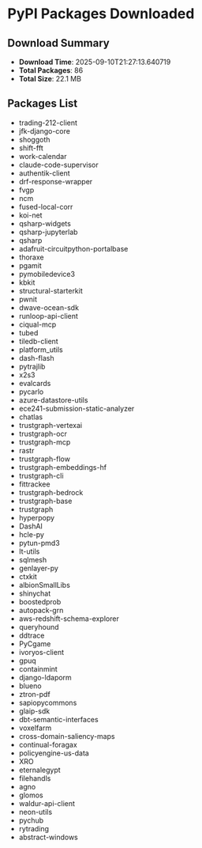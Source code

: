 # PyPI Packages Downloaded

## Download Summary
- **Download Time**: 2025-09-10T21:27:13.640719
- **Total Packages**: 86
- **Total Size**: 22.1 MB

## Packages List
- trading-212-client
- jfk-django-core
- shoggoth
- shift-fft
- work-calendar
- claude-code-supervisor
- authentik-client
- drf-response-wrapper
- fvgp
- ncm
- fused-local-corr
- koi-net
- qsharp-widgets
- qsharp-jupyterlab
- qsharp
- adafruit-circuitpython-portalbase
- thoraxe
- pgamit
- pymobiledevice3
- kbkit
- structural-starterkit
- pwnit
- dwave-ocean-sdk
- runloop-api-client
- ciqual-mcp
- tubed
- tiledb-client
- platform_utils
- dash-flash
- pytrajlib
- x2s3
- evalcards
- pycarlo
- azure-datastore-utils
- ece241-submission-static-analyzer
- chatlas
- trustgraph-vertexai
- trustgraph-ocr
- trustgraph-mcp
- rastr
- trustgraph-flow
- trustgraph-embeddings-hf
- trustgraph-cli
- fittrackee
- trustgraph-bedrock
- trustgraph-base
- trustgraph
- hyperpopy
- DashAI
- hcle-py
- pytun-pmd3
- lt-utils
- sqlmesh
- genlayer-py
- ctxkit
- albionSmallLibs
- shinychat
- boostedprob
- autopack-grn
- aws-redshift-schema-explorer
- queryhound
- ddtrace
- PyCgame
- ivoryos-client
- gpuq
- containmint
- django-ldaporm
- blueno
- ztron-pdf
- sapiopycommons
- glaip-sdk
- dbt-semantic-interfaces
- voxelfarm
- cross-domain-saliency-maps
- continual-foragax
- policyengine-us-data
- XRO
- eternalegypt
- filehandls
- agno
- glomos
- waldur-api-client
- neon-utils
- pychub
- rytrading
- abstract-windows
